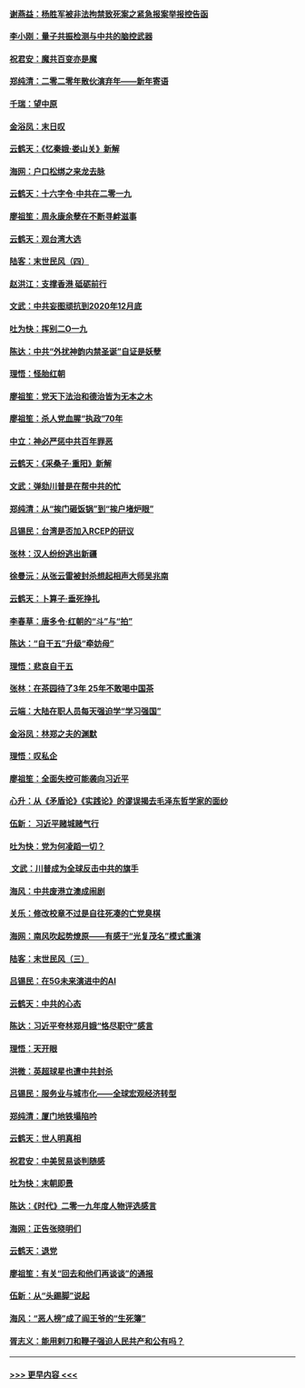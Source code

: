 #### [谢燕益：杨胜军被非法拘禁致死案之紧急报案举报控告函](../pages/nsc993/n11756134.md?t=01012311) 
#### [李小刚：量子共振检测与中共的脑控武器](../pages/nsc993/n11754518.md?t=01012311) 
#### [祝君安：魔共百变亦是魔](../pages/nsc993/n11754469.md?t=01012311) 
#### [郑纯清：二零二零年散伙演弃年——新年寄语](../pages/nsc993/n11754195.md?t=01012311) 
#### [千瑞：望中原](../pages/nsc993/n11754159.md?t=01012311) 
#### [金浴凤：末日叹](../pages/nsc993/n11752359.md?t=01012311) 
#### [云鹤天：《忆秦娥‧娄山关》新解](../pages/nsc993/n11752348.md?t=01012311) 
#### [海网：户口松绑之来龙去脉](../pages/nsc993/n11752328.md?t=01012311) 
#### [云鹤天：十六字令‧中共在二零一九](../pages/nsc993/n11752305.md?t=01012311) 
#### [廖祖笙：周永康余孽在不断寻衅滋事](../pages/nsc993/n11751013.md?t=01012311) 
#### [云鹤天：观台湾大选](../pages/nsc993/n11751007.md?t=01012311) 
#### [陆客：末世民风（四）](../pages/nsc993/n11749203.md?t=01012311) 
#### [赵洪江：支撑香港 砥砺前行](../pages/nsc993/n11748482.md?t=01012311) 
#### [文武：中共妄图顽抗到2020年12月底](../pages/nsc993/n11748446.md?t=01012311) 
#### [吐为快：挥别二O一九](../pages/nsc993/n11748411.md?t=01012311) 
#### [陈达：中共“外扰神韵内禁圣诞”自证是妖孽](../pages/nsc993/n11748226.md?t=01012311) 
#### [理悟：怪胎红朝](../pages/nsc993/n11748206.md?t=01012311) 
#### [廖祖笙：党天下法治和德治皆为无本之木](../pages/nsc993/n11748135.md?t=01012311) 
#### [廖祖笙：杀人党血腥“执政”70年](../pages/nsc993/n11745144.md?t=01012311) 
#### [中立：神必严惩中共百年罪恶](../pages/nsc993/n11744970.md?t=01012311) 
#### [云鹤天：《采桑子‧重阳》新解](../pages/nsc993/n11744948.md?t=01012311) 
#### [文武：弹劾川普是在帮中共的忙](../pages/nsc993/n11744758.md?t=01012311) 
#### [郑纯清：从“挨门砸饭锅”到“挨户堵炉眼”](../pages/nsc993/n11744745.md?t=01012311) 
#### [吕锡民：台湾是否加入RCEP的研议](../pages/nsc993/n11744701.md?t=01012311) 
#### [张林：汉人纷纷逃出新疆](../pages/nsc993/n11743530.md?t=01012311) 
#### [徐曼沅：从张云雷被封杀想起相声大师吴兆南](../pages/nsc993/n11741816.md?t=01012311) 
#### [云鹤天：卜算子‧垂死挣扎](../pages/nsc993/n11739956.md?t=01012311) 
#### [李春草：唐多令‧红朝的“斗”与“拍”](../pages/nsc993/n11739830.md?t=01012311) 
#### [陈达：“自干五”升级“牵妨母”](../pages/nsc993/n11739724.md?t=01012311) 
#### [理悟：悲哀自干五](../pages/nsc993/n11739547.md?t=01012311) 
#### [张林：在茶园待了3年 25年不敢喝中国茶](../pages/nsc993/n11739240.md?t=01012311) 
#### [云端：大陆在职人员每天强迫学“学习强国”](../pages/nsc993/n11738735.md?t=01012311) 
#### [金浴凤：林郑之夫的渊默](../pages/nsc993/n11737735.md?t=01012311) 
#### [理悟：叹私企](../pages/nsc993/n11737715.md?t=01012311) 
#### [廖祖笙：全面失控可能袭向习近平](../pages/nsc993/n11737704.md?t=01012311) 
#### [心升：从《矛盾论》《实践论》的谬误揭去毛泽东哲学家的面纱](../pages/nsc993/n11736962.md?t=01012311) 
#### [伍新： 习近平赌城赌气行](../pages/nsc993/n11736929.md?t=01012311) 
#### [吐为快：党为何凌蹈一切？](../pages/nsc993/n11736915.md?t=01012311) 
#### [ 文武：川普成为全球反击中共的旗手](../pages/nsc993/n11736882.md?t=01012311) 
#### [海风：中共废港立澳成闹剧](../pages/nsc993/n11735857.md?t=01012311) 
#### [关乐：修改校章不过是自往死凑的亡党臭棋](../pages/nsc993/n11735097.md?t=01012311) 
#### [海网：南风吹起势燎原——有感于“光复茂名”模式重演](../pages/nsc993/n11732308.md?t=01012311) 
#### [陆客：末世民风（三）](../pages/nsc993/n11732211.md?t=01012311) 
#### [吕锡民：在5G未来演进中的AI](../pages/nsc993/n11730010.md?t=01012311) 
#### [云鹤天：中共的心态](../pages/nsc993/n11729906.md?t=01012311) 
#### [陈达：习近平夸林郑月娥“恪尽职守”感言](../pages/nsc993/n11729881.md?t=01012311) 
#### [理悟：天开眼](../pages/nsc993/n11729699.md?t=01012311) 
#### [洪微：英超球星也遭中共封杀](../pages/nsc993/n11727243.md?t=01012311) 
#### [吕锡民：服务业与城市化——全球宏观经济转型](../pages/nsc993/n11725845.md?t=01012311) 
#### [郑纯清：厦门地铁塌陷吟](../pages/nsc993/n11725813.md?t=01012311) 
#### [云鹤天：世人明真相](../pages/nsc993/n11725621.md?t=01012311) 
#### [祝君安：中美贸易谈判随感](../pages/nsc993/n11725609.md?t=01012311) 
#### [吐为快：末朝即景](../pages/nsc993/n11723365.md?t=01012311) 
#### [陈达：《时代》二零一九年度人物评选感言](../pages/nsc993/n11723337.md?t=01012311) 
#### [海网：正告张晓明们](../pages/nsc993/n11723228.md?t=01012311) 
#### [云鹤天：退党](../pages/nsc993/n11723056.md?t=01012311) 
#### [廖祖笙：有关“回去和他们再谈谈”的通报](../pages/nsc993/n11722442.md?t=01012311) 
#### [伍新：从“头踢脚”说起](../pages/nsc993/n11722429.md?t=01012311) 
#### [海风：“恶人榜”成了阎王爷的“生死簿”](../pages/nsc993/n11722272.md?t=01012311) 
#### [胥志义：能用剌刀和鞭子强迫人民共产和公有吗？](../pages/nsc993/n11720569.md?t=01012311) 

----
#### [ >>> 更早内容 <<< ](../indexes/nsc993-earlier.md)

